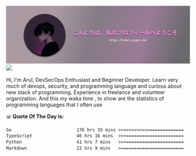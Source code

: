 ![banner](.github/profile-markdown.png)
<img src="https://user-images.githubusercontent.com/73097560/115834477-dbab4500-a447-11eb-908a-139a6edaec5c.gif"></p>

Hi, I'm Arul, DevSecOps Enthusiast and Beginner Developer. Learn very much of devops, security, and programming language and curious about new stack of programming. Experience in freelance and volunteer organization. And this my waka time , to show are the statistics of programming languages that I often use

📊 **Quote Of The Day is:**
<!--START_SECTION:waka-->

```txt
Go                         176 hrs 35 mins >>>>>>>>>>>==============   43.12 %
TypeScript                 46 hrs 16 mins  >>>======================   11.30 %
Python                     41 hrs 7 mins   >>>======================   10.04 %
Markdown                   22 hrs 9 mins   >========================   05.41 %
```

<!--END_SECTION:waka-->
